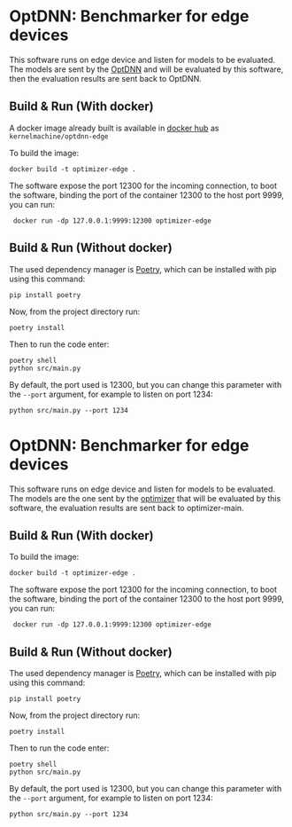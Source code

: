 # OptDNN: Benchmarker for edge devices

This software runs on edge device and listen for models to be evaluated.
The models are sent by the [OptDNN](https://github.com/kernel-machine/optdnn) and will be evaluated by this software, then the evaluation results are sent back to OptDNN.

## Build & Run (With docker)
A docker image already built is available in [docker hub](https://hub.docker.com/r/kernelmachine/optdnn-edge) as `kernelmachine/optdnn-edge`

To build the image:
```
docker build -t optimizer-edge .
```
The software expose the port 12300 for the incoming connection, to boot the software, binding the port of the container 12300 to the host port 9999, you can run:
```
 docker run -dp 127.0.0.1:9999:12300 optimizer-edge
```

## Build & Run (Without docker)
The used dependency manager is [Poetry](https://python-poetry.org/), which can be installed with pip using this command: 

    pip install poetry

Now, from the project directory run:

    poetry install

Then to run the code enter:

    poetry shell
    python src/main.py

By default, the port used is 12300, but you can change this parameter with the `--port` argument, for example to listen on port 1234:

    python src/main.py --port 1234

# OptDNN: Benchmarker for edge devices

This software runs on edge device and listen for models to be evaluated.
The models are the one sent by the [optimizer](https://gitlab.com/kernelmachine/optdnn) that will be evaluated by this software, the evaluation results are sent back to optimizer-main.

## Build & Run (With docker)
To build the image:
```
docker build -t optimizer-edge .
```
The software expose the port 12300 for the incoming connection, to boot the software, binding the port of the container 12300 to the host port 9999, you can run:
```
 docker run -dp 127.0.0.1:9999:12300 optimizer-edge
```

## Build & Run (Without docker)
The used dependency manager is [Poetry](https://python-poetry.org/), which can be installed with pip using this command: 

    pip install poetry

Now, from the project directory run:

    poetry install

Then to run the code enter:

    poetry shell
    python src/main.py

By default, the port used is 12300, but you can change this parameter with the `--port` argument, for example to listen on port 1234:

    python src/main.py --port 1234
